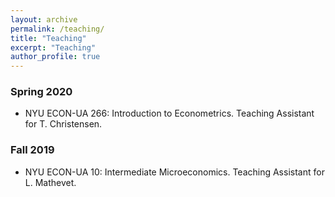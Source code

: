 ```yaml
---
layout: archive
permalink: /teaching/
title: "Teaching"
excerpt: "Teaching"
author_profile: true
---
```


### Spring 2020

- NYU ECON-UA 266: Introduction to Econometrics. Teaching Assistant for T. Christensen.

### Fall 2019

- NYU ECON-UA 10: Intermediate Microeconomics. Teaching Assistant for L. Mathevet.